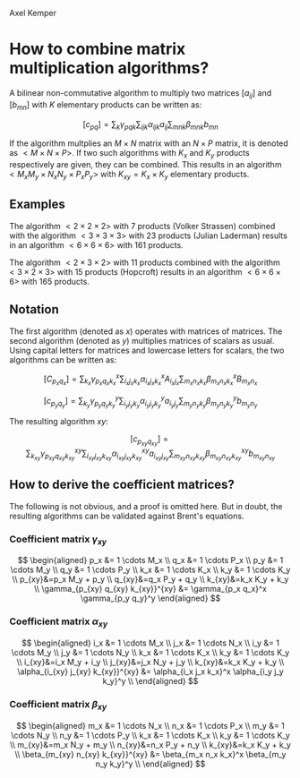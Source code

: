 Axel Kemper
# How to combine matrix multiplication algorithms?
A bilinear non-commutative algorithm to multiply two matrices $[a_{ij}]$ and $[b_{mn}]$ with $K$ elementary products can be written as:

$$\displaystyle [c_{pq}] = \sum_{k} \gamma_{pqk} \sum_{ijk} \alpha_{ijk} a_{ij} \sum_{mnk} \beta_{mnk} b_{mn}$$

If the algorithm multplies an $M \times N$ matrix with an $N \times P$ matrix, it is denoted as $\lt M \times N \times P \gt$.
If two such algorithms with $K_x$ and $K_y$ products respectively are given, they can be combined. This results in an algorithm $\lt M_x M_y \times N_x N_y \times P_x P_y \gt$ with $K_{xy} = K_x \times K_y$ elementary products.

## Examples

The algorithm $\lt 2 \times 2 \times 2 \gt$ with $7$ products (Volker Strassen) combined with the algorithm $\lt 3 \times 3 \times 3 \gt$ with $23$ products (Julian Laderman) results in an algorithm $\lt 6 \times 6 \times 6 \gt$ with $161$ products.

The algorithm $\lt 2 \times 3 \times 2 \gt$ with $11$ products combined with the algorithm $\lt 3 \times 2 \times 3 \gt$ with $15$ products (Hopcroft) results in an algorithm $\lt 6 \times 6 \times 6 \gt$ with $165$ products.


## Notation

The first algorithm (denoted as $x$) operates with matrices of matrices. The second algorithm (denoted as $y$) multiplies matrices of scalars as usual. Using capital letters for matrices and lowercase letters for scalars, the two algorithms can be written as:

$$[C_{p_x q_x}] = \sum_{k_x} \gamma_{p_x q_x k_x}^x \sum_{i_x j_x k_x} \alpha_{i_x j_x k_x}^x A_{i_x j_x} \sum_{m_x n_x k_x} \beta_{m_x n_x k_x}^x B_{m_x n_x}$$

$$[c_{p_y q_y}] = \sum_{k_y} \gamma_{p_y q_y k_y}^y \sum_{i_y j_y k_y} \alpha_{i_y j_y k_y}^y a_{i_y j_y} \sum_{m_y n_y k_y} \beta_{m_y n_y k_y}^y b_{m_y n_y}$$

The resulting algorithm $xy$:

$$[c_{p_{xy} q_{xy}}] = \sum_{k_{xy}} \gamma_{p_{xy} q_{xy} k_{xy}}^{xy} \sum_{i_{xy} j_{xy} k_{xy}} \alpha_{i_{xy} j_{xy} k_{xy}}^{xy} a_{i_{xy} j_{xy}} \sum_{m_{xy} n_{xy} k_{xy}} \beta_{m_{xy} n_{xy} k_{xy}}^{xy} b_{m_{xy} n_{xy}}$$


## How to derive the coefficient matrices?

The following is not obvious, and a proof is omitted here. But in doubt, the resulting algorithms can be validated against Brent's equations.


### Coefficient matrix $\gamma_{xy}$


$$
\begin{aligned}
p_x &= 1 \cdots M_x \\
q_x &= 1 \cdots P_x \\
p_y &= 1 \cdots M_y \\
q_y &= 1 \cdots P_y \\
k_x &= 1 \cdots K_x \\
k_y &= 1 \cdots K_y \\
p_{xy}&=p_x M_y + p_y \\
q_{xy}&=q_x P_y + q_y \\
k_{xy}&=k_x K_y + k_y \\
\gamma_{p_{xy} q_{xy} k_{xy}}^{xy} &= \gamma_{p_x q_x}^x \gamma_{p_y q_y}^y 
\end{aligned}
$$


### Coefficient matrix $\alpha_{xy}$


$$
\begin{aligned}
i_x &= 1 \cdots M_x \\
j_x &= 1 \cdots N_x \\
i_y &= 1 \cdots M_y \\
j_y &= 1 \cdots N_y \\
k_x &= 1 \cdots K_x \\
k_y &= 1 \cdots K_y \\
i_{xy}&=i_x M_y + i_y \\
j_{xy}&=j_x N_y + j_y \\
k_{xy}&=k_x K_y + k_y \\
\alpha_{i_{xy} j_{xy} k_{xy}}^{xy} &= \alpha_{i_x j_x k_x}^x \alpha_{i_y j_y k_y}^y  \\
\end{aligned}
$$


### Coefficient matrix $\beta_{xy}$


$$
\begin{aligned}
m_x &= 1 \cdots N_x \\
n_x &= 1 \cdots P_x \\
m_y &= 1 \cdots N_y \\
n_y &= 1 \cdots P_y \\
k_x &= 1 \cdots K_x \\
k_y &= 1 \cdots K_y \\
m_{xy}&=m_x N_y + m_y \\
n_{xy}&=n_x P_y + n_y \\
k_{xy}&=k_x K_y + k_y \\
\beta_{m_{xy} n_{xy} k_{xy}}^{xy} &= \beta_{m_x n_x k_x}^x \beta_{m_y n_y k_y}^y   \\
\end{aligned}
$$


